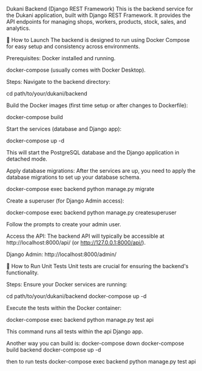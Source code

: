 Dukani Backend (Django REST Framework)
This is the backend service for the Dukani application, built with Django REST Framework. It provides the API endpoints for managing shops, workers, products, stock, sales, and analytics.

🚀 How to Launch
The backend is designed to run using Docker Compose for easy setup and consistency across environments.

Prerequisites:
Docker installed and running.

docker-compose (usually comes with Docker Desktop).

Steps:
Navigate to the backend directory:

cd path/to/your/dukani/backend

Build the Docker images (first time setup or after changes to Dockerfile):

docker-compose build

Start the services (database and Django app):

docker-compose up -d

This will start the PostgreSQL database and the Django application in detached mode.

Apply database migrations:
After the services are up, you need to apply the database migrations to set up your database schema.

docker-compose exec backend python manage.py migrate

Create a superuser (for Django Admin access):

docker-compose exec backend python manage.py createsuperuser

Follow the prompts to create your admin user.

Access the API:
The backend API will typically be accessible at http://localhost:8000/api/ (or http://127.0.0.1:8000/api/).

Django Admin: http://localhost:8000/admin/

🧪 How to Run Unit Tests
Unit tests are crucial for ensuring the backend's functionality.

Steps:
Ensure your Docker services are running:

cd path/to/your/dukani/backend
docker-compose up -d

Execute the tests within the Docker container:

docker-compose exec backend python manage.py test api

This command runs all tests within the api Django app.


Another way you can build is: 
docker-compose down
docker-compose build backend
docker-compose up -d

then to run tests
docker-compose exec backend python manage.py test api